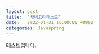 ```yaml
---
layout: post
title:  "카테고리테스트"
date:   2022-01-31 16:00:00 +0900
categories: Javaspring
---
```


테스트입니다.